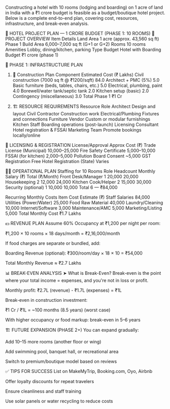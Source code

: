 Constructing a hotel with 10 rooms (lodging and boarding) on 1 acre of land in India with a ₹1 crore budget is feasible as a budget/boutique hotel project. Below is a complete end-to-end plan, covering cost, resources, infrastructure, and break-even analysis.

🏨 HOTEL PROJECT PLAN — 1 CRORE BUDGET (PHASE 1: 10 ROOMS)
🔹 PROJECT OVERVIEW
Item	Details
Land Area	1 acre (approx. 43,560 sq ft)
Phase 1 Build Area	6,000–7,000 sq ft (G+1 or G+2)
Rooms	10 rooms
Amenities	Lobby, dining/kitchen, parking
Type	Budget Hotel with Boarding
Budget	₹1 crore (phase 1)

📐 PHASE 1: INFRASTRUCTURE PLAN
1. 🧱 Construction Plan
Component	Estimated Cost (₹ Lakhs)
Civil construction (7000 sq ft @ ₹1200/sqft)	84.0
Architect + PMC (5%)	5.0
Basic furniture (beds, tables, chairs, etc.)	5.0
Electrical, plumbing, paint	4.0
Borewell/water tank/septic tank	2.0
Kitchen setup (basic)	2.0
Contingency (miscellaneous)	3.0
Total Phase 1	₹1 Cr

2. 🏗️ RESOURCE REQUIREMENTS
Resource	Role
Architect	Design and layout
Civil Contractor	Construction work
Electrical/Plumbing	Fixtures and connections
Furniture Vendor	Custom or modular furnishings
Kitchen Staff	Boarding operations (post-launch)
Licensing Consultant	Hotel registration & FSSAI
Marketing Team	Promote bookings locally/online

🧾 LICENSING & REGISTRATION
License/Approval	Approx Cost (₹)
Trade License (Municipal)	10,000–25,000
Fire Safety Certificate	5,000–10,000
FSSAI (for kitchen)	2,000–5,000
Pollution Board Consent	~5,000
GST Registration	Free
Hotel Registration (State)	Varies

🏃‍♂️ OPERATIONAL PLAN
Staffing for 10 Rooms
Role	Headcount	Monthly Salary (₹)	Total (₹/Month)
Front Desk/Manager	1	20,000	20,000
Housekeeping	2	12,000	24,000
Kitchen Cook/Helper	2	15,000	30,000
Security (optional)	1	10,000	10,000
Total	6	—	₹84,000

Recurring Monthly Costs
Item	Cost Estimate (₹)
Staff Salaries	84,000
Utilities (Power/Water)	25,000
Food Raw Material	40,000
Laundry/Cleaning	10,000
Internet/Software	3,000
Maintenance/AMC	5,000
Marketing/Listing	5,000
Total Monthly Cost	₹1.7 Lakhs

💵 REVENUE PLAN
Assume 60% Occupancy at ₹1,200 per night per room:

₹1,200 × 10 rooms × 18 days/month = ₹2,16,000/month

If food charges are separate or bundled, add:

Boarding Revenue (optional): ₹300/room/day × 18 × 10 = ₹54,000

Total Monthly Revenue ≈ ₹2.7 Lakhs

📊 BREAK-EVEN ANALYSIS
➤ What is Break-Even?
Break-even is the point where your total income = expenses, and you're not in loss or profit.

Monthly profit: ₹2.7L (revenue) - ₹1.7L (expenses) = ₹1L

Break-even in construction investment:

₹1 Cr / ₹1L = ~100 months (8.5 years) (worst case)

With higher occupancy or food markup: break-even in 5–6 years

🏗️ FUTURE EXPANSION (PHASE 2+)
You can expand gradually:

Add 10–15 more rooms (another floor or wing)

Add swimming pool, banquet hall, or recreational area

Switch to premium/boutique model based on reviews

✅ TIPS FOR SUCCESS
List on MakeMyTrip, Booking.com, Oyo, Airbnb

Offer loyalty discounts for repeat travelers

Ensure cleanliness and staff training

Use solar panels or water recycling to reduce costs

